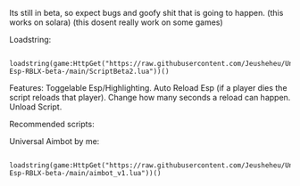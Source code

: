 Its still in beta, so expect bugs and goofy shit that is going to happen. (this works on solara) (this dosent really work on some games)

Loadstring:

         loadstring(game:HttpGet("https://raw.githubusercontent.com/Jeusheheu/Universal-Esp-RBLX-beta-/main/ScriptBeta2.lua"))()

Features:
Toggelable Esp/Highlighting.
Auto Reload Esp (if a player dies the script reloads that player).
Change how many seconds a reload can happen.
Unload Script.

Recommended scripts:

Universal Aimbot by me:

                       loadstring(game:HttpGet("https://raw.githubusercontent.com/Jeusheheu/Universal-Esp-RBLX-beta-/main/aimbot_v1.lua"))()    
